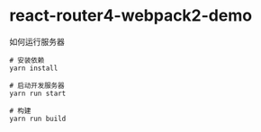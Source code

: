 # react-router4-webpack2-demo

如何运行服务器

```
# 安装依赖
yarn install

# 启动开发服务器
yarn run start

# 构建
yarn run build
```

